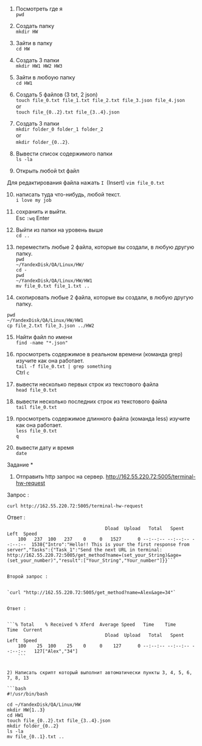 1) Посмотреть где я  
`pwd`

2) Создать папку  
`mkdir HW`

3) Зайти в папку  
`cd HW`

4) Создать 3 папки  
`mkdir HW1 HW2 HW3`

5) Зайти в любоую папку  
`cd HW1`

6) Создать 5 файлов (3 txt, 2 json)  
`touch file_0.txt file_1.txt file_2.txt file_3.json file_4.json`  
or  
`touch file_{0..2}.txt file_{3..4}.json`

7) Создать 3 папки   
`mkdir folder_0 folder_1 folder_2`  
or   
`mkdir folder_{0..2}`.

8) Вывести список содержимого папки   
`ls -la`

9) Открыть любой txt файл   

Для редактирования файла нажать 
` I  `(Insert) `vim file_0.txt`

10) написать туда что-нибудь, любой текст.   
`i love my job`

11) сохранить и выйти.   
Esc `:wq` Enter

12) Выйти из папки на уровень выше   
`cd ..`

13) переместить любые 2 файла, которые вы создали, в любую другую папку.   
`pwd`  
`~/YandexDisk/QA/Linux/HW/`  
`cd -`  
`pwd`  
`~/YandexDisk/QA/Linux/HW/HW1`  
`mv file_0.txt file_1.txt ..` 

14) скопировать любые 2 файла, которые вы создали, в любую другую папку.  
      
`pwd`  
`~/YandexDisk/QA/Linux/HW/HW1`  
`cp file_2.txt file_3.json ../HW2`  

15) Найти файл по имени  
`find -name "*.json"`  

16) просмотреть содержимое в реальном времени (команда grep) изучите как она работает.  
`tail -f file_0.txt | grep something`  
Ctrl `c`  

17) вывести несколько первых строк из текстового файла  
`head file_0.txt`  

18) вывести несколько последних строк из текстового файла   
`tail file_0.txt`

19) просмотреть содержимое длинного файла (команда less) изучите как она работает.  
`less file_0.txt`  
`q`

20) вывести дату и время  
`date`

Задание *

1) Отправить http запрос на сервер.
http://162.55.220.72:5005/terminal-hw-request 

Запрос : 

  
`curl http://162.55.220.72:5005/terminal-hw-request`  

  
Ответ :
    

```% Total    % Received % Xferd  Average Speed   Time    Time     Time  Current
                                    Dload  Upload   Total   Spent    Left  Speed
    100   237  100   237    0     0   1527      0 --:--:-- --:--:-- --:--:--  1538{"Intro":"Hello!! This is your the first response from server","Tasks":{"Task_1":"Send the next URL in terminal: http://162.55.220.72:5005/get_method?name=(set_your_String)&age=(set_your_number)","result":["Your_String","Your_number"]}}```   

    
Второй запрос :


`curl "http://162.55.220.72:5005/get_method?name=Alex&age=34"`


Ответ :

    
```% Total    % Received % Xferd  Average Speed   Time    Time     Time  Current
                                    Dload  Upload   Total   Spent    Left  Speed
    100    25  100    25    0     0    127      0 --:--:-- --:--:-- --:--:--   127["Alex","34"]
    ```


2) Написать скрипт который выполнит автоматически пункты 3, 4, 5, 6, 7, 8, 13

```bash
#!/usr/bin/bash

cd ~/YandexDisk/QA/Linux/HW
mkdir HW{1..3}
cd HW1
touch file_{0..2}.txt file_{3..4}.json
mkdir folder_{0..2}
ls -la
mv file_{0..1}.txt ..
```
